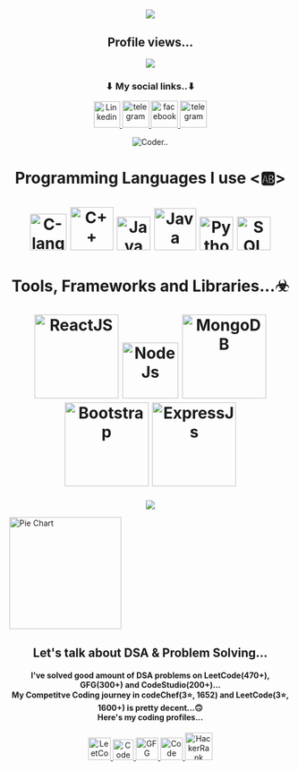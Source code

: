 <h1 align="center">
  <a href="https://git.io/typing-svg">
    <img src="https://readme-typing-svg.herokuapp.com/?lines=Hey+There...!+👋;+This+side+Asif+Mondal;Good+to+see+you+here+😊;&center=true&size=30">
  </a>
</h1>

<p align="center"> 
  <h2 align="center">Profile views...</h2>
</p>
<p align = "center">
    <img src="https://profile-counter.glitch.me/asifstar135/count.svg" />
</p>

<h3 align="center">⬇ My social links..⬇</h3>
<p align="center">
    <a href="https://linkedin.com/in/md-asif-mondal-20555421b/" target="_blank">
        <img src="https://icons.iconarchive.com/icons/alecive/flatwoken/64/Apps-Linkedin-icon.png" width="47" alt="Linkedin">
    </a>
    <a href="https://t.me/asifstar135" target="_blank">
        <img src="https://icons.iconarchive.com/icons/alecive/flatwoken/64/Apps-Telegram-icon.png" alt="telegram" width="48">
    </a>
    <a href="https://www.facebook.com/asif.mondal.14203544" target="_blank">
        <img src="https://w7.pngwing.com/pngs/69/315/png-transparent-computer-icons-facebook-inc-logo-facebook-blue-text-rectangle-thumbnail.png" alt="facebook" width="48">
    </a>
    <a href="https://www.instagram.com/_star_asif_786/?hl=en" target="_blank">
        <img src="https://upload.wikimedia.org/wikipedia/commons/thumb/e/e7/Instagram_logo_2016.svg/2048px-Instagram_logo_2016.svg.png" alt="telegram" width="48">
    </a>
</p>

<p align="center">
    <img src="https://media3.giphy.com/media/qgQUggAC3Pfv687qPC/giphy.gif" alt="Coder..">
</p>

<h1 align="center">
    Programming Languages I use <🆎> <br> <br>
    <img src="https://upload.wikimedia.org/wikipedia/commons/thumb/1/18/C_Programming_Language.svg/1200px-C_Programming_Language.svg.png" alt="C-lang" width="65">
    <img src="https://pluralsight.imgix.net/paths/path-icons/c-plus-plus-93c7ddd5cc.png" alt="C++" width="77">
    <img src="https://static.javatpoint.com/images/javascript/javascript_logo.png" alt="Java Script" width="60">
    <img src="https://icon-library.com/images/java-icon-images/java-icon-images-0.jpg" alt="Java" width="75">
    <img src="https://cdn.icon-icons.com/icons2/2699/PNG/512/python_vertical_logo_icon_168039.png" alt="Python" width="60">
    <img src="https://www.iconbunny.com/icons/media/catalog/product/cache/2/thumbnail/600x/1b89f2fc96fc819c2a7e15c7e545e8a9/1/7/1769.9-sql-icon-iconbunny.jpg" alt="SQL" width="60">
</h1>

<h1 align="center">
    Tools, Frameworks and Libraries...☣ <br> <br>
    <img src="https://cdn-icons-png.flaticon.com/512/1183/1183621.png" alt="ReactJS" width="150">
    <img src="https://upload.wikimedia.org/wikipedia/commons/thumb/d/d9/Node.js_logo.svg/2560px-Node.js_logo.svg.png" alt="NodeJs" width=100>
    <img src="https://icon-library.com/images/d234566f9d.png" alt="MongoDB" width="150">
    <img src="https://icons.getbootstrap.com/assets/img/icons-hero.png" alt="Bootstrap" width="150">
    <img src="https://miro.medium.com/max/1160/0*skYUWg3ZvcY8xRf5" alt="ExpressJs" width="150">
</h1>

<p align="center">
    <img src="https://github-readme-stats-xi-rosy-19.vercel.app/api?username=asifstar135&show_icons=true&hide_border=true&count_private=true&bg_color=0,Ef4050,Cf6561&title_color=000000&text_color=000000&icon_color=000000">
</p>


<img src="https://drive.google.com/file/d/1rKtcWaY6pZsb29P8YhUrZFxYBd4yg8ht/view?usp=share_link" width="200" alt="Pie Chart">

<h2 align="center">Let's talk about DSA & Problem Solving...</h2>
<h4 align="center"> I've solved good amount of DSA problems on LeetCode(470+), GFG(300+) and CodeStudio(200+)... <br>
My Competitve Coding journey in codeChef(3⭐, 1652) and LeetCode(3⭐, 1600+) is pretty decent...🙃 <br>
Here's my coding profiles... <br>
</h4>

<p align="center">  
    <a href="https://leetcode.com/asif_star_135/" target="_blank">
        <img src="https://user-images.githubusercontent.com/36547915/97088991-45da5d00-1652-11eb-900f-80d106540f4f.png" width="40" alt="LeetCode">
    </a>
    <a href="https://www.codechef.com/users/asif_star_786" target="_blank">
        <img src="https://res.cloudinary.com/crunchbase-production/image/upload/c_lpad,f_auto,q_auto:eco,dpr_1/zruiknbedz8yqafxbazb" width="37" alt="CodeChef">
    </a>
    <a href="https://auth.geeksforgeeks.org/user/asifstar135/practice" target="_blank">
        <img src="https://media.geeksforgeeks.org/wp-content/uploads/20220123013311/gfg-200x200.png" width="40" alt="GFG">
    </a>
    <a href="https://www.codingninjas.com/codestudio/profile/UniQ_AsiF" target="_blank">
        <img src="https://files.codingninjas.in/0000000000000723.jpg" width="40" alt="Code Studio">
    </a>
    <a href="https://www.hackerrank.com/asifstar135" target="_blank">
        <img src="https://e7.pngegg.com/pngimages/891/900/png-clipart-logo-hackerrank-where-s-weed-java-hacker.png" width="49" alt="HackerRank">
    </a>
</p>